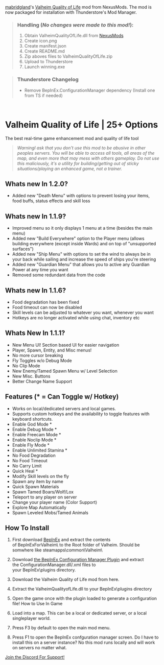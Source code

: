 [mabridgland](https://www.nexusmods.com/valheim/users/102750563)'s [Valheim Quality of Life]( https://www.nexusmods.com/valheim/mods/104) mod from NexusMods. The mod is now packaged for installation with Thunderstore's Mod Manager. 

>### Handling (*No changes were made to this mod!*):
>1. Obtain ValheimQualityOfLife.dll from [NexusMods](https://www.nexusmods.com/valheim/mods/104)
>2. Create icon.png
>3. Create manifest.json
>4. Create README.md
>5. Zip aboves files to ValheimQualityOfLife.zip
>6. Upload to Thunderstore
>7. Launch winning.exe

>### Thunderstore Changelog
> - Remove BepInEx.ConfigurationManager dependency (Install one from TS if needed)
<br>

# Valheim Quality of Life | 25+ Options
The best real-time game enhancement mod and quality of life tool

> *WarningI ask that you don't use this mod to be abusive in other peoples servers. You will be able to access all tools, all areas of the map, and even more that may mess with others gameplay. Do not use this maliciously, it's a utility for building/getting out of sticky situations/playing an enhanced game, not a trainer.*

## Whats new In 1.2.0?

-   Added new "Death Menu" with options to prevent losing your items, food buffs, status effects and skill loss

## Whats new In 1.1.9?

-   Improved menu so it only displays 1 menu at a time (besides the main menu)
-   Added new "Build Everywhere" option to the Player menu (allows building everywhere (except inside Wards) and on top of "unsupported surfaces")
-   Added new "Ship Menu" with options to set the wind to always be in your back while sailing and increase the speed of ships you're steering
-   Added new "Guardian Menu" that allows you to active any Guardian Power at any time you want
-   Removed some redundant data from the code

## Whats new In 1.1.6?

-   Food degradation has been fixed
-   Food timeout can now be disabled
-   Skill levels can be adjusted to whatever you want, whenever you want
-   Hotkeys are no longer activated while using chat, inventory etc
## Whats New In 1.1.1?

-   New Menu UI! Section based UI for easier navigation
-   Player, Spawn, Entity, and Misc menus!
-   No more cursor breaking
-   Fly Toggles w/o Debug Mode
-   No Clip Mode
-   New Enemy/Tamed Spawn Menu w/ Level Selection
-   New Misc. Buttons
-   Better Change Name Support

## Features (* = Can Toggle w/ Hotkey)

-   Works on local/dedicated servers and local games.
-   Supports custom hotkeys and the availability to toggle features with keyboard shortcuts.
-   Enable God Mode *
-   Enable Debug Mode *
-   Enable Freecam Mode *
-   Enable Noclip Mode *
-   Enable Fly Mode *
-   Enable Unlimited Stamina *
-   No Food Degradation
-   No Food Timeout
-   No Carry Limit
-   Quick Heal *
-   Modify Skill levels on the fly
-   Spawn any item by name
-   Quick Spawn Materials
-   Spawn Tamed Boars/Wolf/Lox
-   Teleport to any player on server
-   Change your player name (Color Support)
-   Explore Map Automatically
-   Spawn Leveled Mobs/Tamed Animals

## How To Install

1.  First download [BepInEx](https://valheim.thunderstore.io/package/denikson/BepInExPack_Valheim/)﻿ and extract the contents of BepInExForValheim\ to the Root folder of Valheim. Should be somwhere like steamapps\common\Valheim\
2.  Download [the BepInEx Configuration Manager Plugin](https://valheim.thunderstore.io/package/TJzilla/BepInEx_ConfigurationManager/)﻿ and extract the ConfigurationManager.dll/.xml files to your BepInEx\plugins directory.
3.  Download the Valheim Quality of Life mod from here.
4.  Extract the ValheimQualityofLife.dll to your BepInEx\plugins directory
5.  Open the game once with the plugin loaded to generate a configuration file!
How to Use In Game

1.  Load into a map. This can be a local or dedicated server, or a local singleplayer world.
2.  Press F3 by default to open the main mod menu.
3.  Press F1 to open the BepInEx confguration manager screen.
Do I have to install this on a server instance?
No this mod runs locally and will work on servers no matter what.

[Join the Discord For Support!](https://discord.gg/smB6Be2Y4h)
